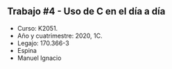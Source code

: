 ## Trabajo #4 - Uso de C en el día a día

- Curso: K2051.
-  Año y cuatrimestre: 2020, 1C.
- Legajo: 170.366-3
- Espina
- Manuel Ignacio